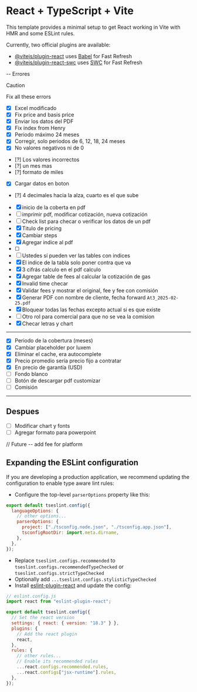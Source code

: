 # React + TypeScript + Vite

This template provides a minimal setup to get React working in Vite with HMR and some ESLint rules.

Currently, two official plugins are available:

- [@vitejs/plugin-react](https://github.com/vitejs/vite-plugin-react/blob/main/packages/plugin-react/README.md) uses [Babel](https://babeljs.io/) for Fast Refresh
- [@vitejs/plugin-react-swc](https://github.com/vitejs/vite-plugin-react-swc) uses [SWC](https://swc.rs/) for Fast Refresh

-- Errores

> [!CAUTION]
> Fix all these errors

- [x] Excel modificado
- [x] Fix price and basis price
- [x] Enviar los datos del PDF
- [x] Fix index from Henry
- [x] Periodo máximo 24 meses
- [x] Corregir, solo periodos de 6, 12, 18, 24 meses
- [x] No valores negativos ni de 0
- [?] Los valores incorrectos
- [?] un mes mas
- [?] formato de miles
- [x] Cargar datos en boton
- [?] 4 decimales hacia la alza, cuarto es el que sube
- [x] inicio de la coberta en pdf
- [ ] imprimir pdf, modificar cotización, nueva cotización
- [ ] Check list para checar o verificar los datos de un pdf
- [x] Titulo de pricing
- [x] Cambiar steps
- [x] Agregar indice al pdf
- [ ]
- [ ] Ustedes sí pueden ver las tables con indices
- [x] El indice de la tabla solo poner contra que va
- [x] 3 cifrás calculo en el pdf calculo
- [x] Agregar table de fees al calcular la cotización de gas
- [x] Invalid time checar
- [x] Validar fees y mostrar el original, fee y fee con comisión
- [x] Generar PDF con nombre de cliente, fecha forward `At3_2025-02-25.pdf`
- [x] Bloquear todas las fechas excepto actual si es que existe
- [ ] Otro rol para comercial para que no se vea la comision
- [x] Checar letras y chart

---

- [x] Periodo de la cobertura (meses)
- [x] Cambiar placeholder por luxem
- [x] Eliminar el cache, era autocomplete
- [x] Precio promedio sería precio fijo a contratar
- [x] En precio de garantía (USD)
- [ ] Fondo blanco
- [ ] Botón de descargar pdf customizar
- [ ] Comisión

---

## Despues

- [ ] Modificar chart y fonts
- [ ] Agregar formato para powerpoint

// Future
-- add fee for platform

## Expanding the ESLint configuration

If you are developing a production application, we recommend updating the configuration to enable type aware lint rules:

- Configure the top-level `parserOptions` property like this:

```js
export default tseslint.config({
  languageOptions: {
    // other options...
    parserOptions: {
      project: ["./tsconfig.node.json", "./tsconfig.app.json"],
      tsconfigRootDir: import.meta.dirname,
    },
  },
});
```

- Replace `tseslint.configs.recommended` to `tseslint.configs.recommendedTypeChecked` or `tseslint.configs.strictTypeChecked`
- Optionally add `...tseslint.configs.stylisticTypeChecked`
- Install [eslint-plugin-react](https://github.com/jsx-eslint/eslint-plugin-react) and update the config:

```js
// eslint.config.js
import react from "eslint-plugin-react";

export default tseslint.config({
  // Set the react version
  settings: { react: { version: "18.3" } },
  plugins: {
    // Add the react plugin
    react,
  },
  rules: {
    // other rules...
    // Enable its recommended rules
    ...react.configs.recommended.rules,
    ...react.configs["jsx-runtime"].rules,
  },
});
```
